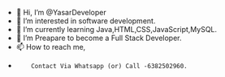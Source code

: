 - 👋 Hi, I’m @YasarDeveloper
- 👀 I’m interested in software development.
- 🌱 I’m currently learning Java,HTML,CSS,JavaScript,MySQL.
- 💞️ I’m Preapare to become a Full Stack Developer. 
- 📫 How to reach me,
-         Contact Via Whatsapp (or) Call -6382502960.

<!---
YasarDeveloper/YasarDeveloper is a ✨ special ✨ repository because its `README.md` (this file) appears on your GitHub profile.
You can click the Preview link to take a look at your changes.
--->
